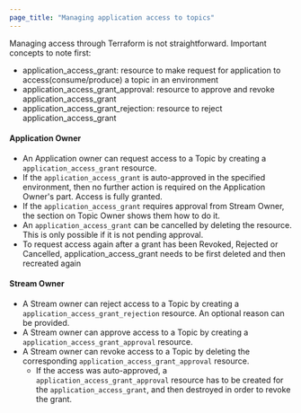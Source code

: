 ```yaml
---
page_title: "Managing application access to topics"
---
```


Managing access through Terraform is not straightforward.
Important concepts to note first:
- application_access_grant: resource to make request for application to access(consume/produce) a topic in an environment
- application_access_grant_approval: resource to approve and revoke application_access_grant
- application_access_grant_rejection: resource to reject application_access_grant


#### Application Owner
- An Application owner can request access to a Topic by creating a `application_access_grant` resource.
- If the `application_access_grant` is auto-approved in the specified environment, then no further action is required on the Application Owner's part. Access is fully granted.
- If the `application_access_grant` requires approval from Stream Owner, the section on Topic Owner shows them how to do it.
- An `application_access_grant` can be cancelled by deleting the resource. This is only possible if it is not pending approval.
- To request access again after a grant has been Revoked, Rejected or Cancelled, application_access_grant needs to be first deleted and then recreated again

#### Stream Owner
- A Stream owner can reject access to a Topic by creating a `application_access_grant_rejection` resource. An optional reason can be provided.
- A Stream owner can approve access to a Topic by creating a `application_access_grant_approval` resource. 
- A Stream owner can revoke access to a Topic by deleting the corresponding `application_access_grant_approval` resource.
  - If the access was auto-approved, a `application_access_grant_approval` resource has to be created for the `application_access_grant`, and then destroyed in order to revoke the grant.
